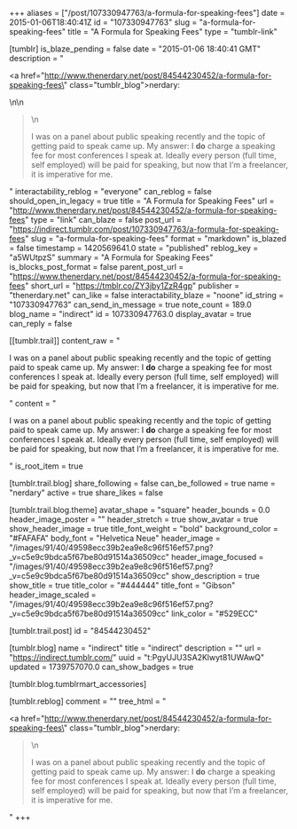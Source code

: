 +++
aliases = ["/post/107330947763/a-formula-for-speaking-fees"]
date = 2015-01-06T18:40:41Z
id = "107330947763"
slug = "a-formula-for-speaking-fees"
title = "A Formula for Speaking Fees"
type = "tumblr-link"

[tumblr]
is_blaze_pending = false
date = "2015-01-06 18:40:41 GMT"
description = "<p><a href=\"http://www.thenerdary.net/post/84544230452/a-formula-for-speaking-fees\" class=\"tumblr_blog\">nerdary</a>:</p>\n\n<blockquote>\n<p>I was on a panel about public speaking recently and the topic of getting paid to speak came up. My answer: I <strong>do</strong> charge a speaking fee for most conferences I speak at. Ideally every person (full time, self employed) will be paid for speaking, but now that I’m a freelancer, it is imperative for me.</p> </blockquote>"
interactability_reblog = "everyone"
can_reblog = false
should_open_in_legacy = true
title = "A Formula for Speaking Fees"
url = "http://www.thenerdary.net/post/84544230452/a-formula-for-speaking-fees"
type = "link"
can_blaze = false
post_url = "https://indirect.tumblr.com/post/107330947763/a-formula-for-speaking-fees"
slug = "a-formula-for-speaking-fees"
format = "markdown"
is_blazed = false
timestamp = 1420569641.0
state = "published"
reblog_key = "a5WUtpzS"
summary = "A Formula for Speaking Fees"
is_blocks_post_format = false
parent_post_url = "https://www.thenerdary.net/post/84544230452/a-formula-for-speaking-fees"
short_url = "https://tmblr.co/ZY3jby1ZzR4gp"
publisher = "thenerdary.net"
can_like = false
interactability_blaze = "noone"
id_string = "107330947763"
can_send_in_message = true
note_count = 189.0
blog_name = "indirect"
id = 107330947763.0
display_avatar = true
can_reply = false

[[tumblr.trail]]
content_raw = "<p>I was on a panel about public speaking recently and the topic of getting paid to speak came up. My answer: I <strong>do</strong> charge a speaking fee for most conferences I speak at. Ideally every person (full time, self employed) will be paid for speaking, but now that I’m a freelancer, it is imperative for me.</p>"
content = "<p>I was on a panel about public speaking recently and the topic of getting paid to speak came up. My answer: I <strong>do</strong> charge a speaking fee for most conferences I speak at. Ideally every person (full time, self employed) will be paid for speaking, but now that I&rsquo;m a freelancer, it is imperative for me.</p>"
is_root_item = true

[tumblr.trail.blog]
share_following = false
can_be_followed = true
name = "nerdary"
active = true
share_likes = false

[tumblr.trail.blog.theme]
avatar_shape = "square"
header_bounds = 0.0
header_image_poster = ""
header_stretch = true
show_avatar = true
show_header_image = true
title_font_weight = "bold"
background_color = "#FAFAFA"
body_font = "Helvetica Neue"
header_image = "/images/91/40/49598ecc39b2ea9e8c96f516ef57.png?_v=c5e9c9bdca5f67be80d91514a36509cc"
header_image_focused = "/images/91/40/49598ecc39b2ea9e8c96f516ef57.png?_v=c5e9c9bdca5f67be80d91514a36509cc"
show_description = true
show_title = true
title_color = "#444444"
title_font = "Gibson"
header_image_scaled = "/images/91/40/49598ecc39b2ea9e8c96f516ef57.png?_v=c5e9c9bdca5f67be80d91514a36509cc"
link_color = "#529ECC"

[tumblr.trail.post]
id = "84544230452"

[tumblr.blog]
name = "indirect"
title = "indirect"
description = ""
url = "https://indirect.tumblr.com/"
uuid = "t:PgyUJU3SA2Klwyt81UWAwQ"
updated = 1739757070.0
can_show_badges = true

[tumblr.blog.tumblrmart_accessories]

[tumblr.reblog]
comment = ""
tree_html = "<p><a href=\"http://www.thenerdary.net/post/84544230452/a-formula-for-speaking-fees\" class=\"tumblr_blog\">nerdary</a>:</p><blockquote>\n<p>I was on a panel about public speaking recently and the topic of getting paid to speak came up. My answer: I <strong>do</strong> charge a speaking fee for most conferences I speak at. Ideally every person (full time, self employed) will be paid for speaking, but now that I’m a freelancer, it is imperative for me.</p> </blockquote>"
+++
